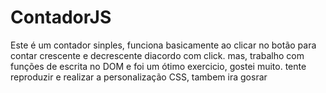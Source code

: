 # ContadorJS
Este é um contador sinples, funciona basicamente ao clicar no botão para contar crescente e decrescente diacordo com click.
mas, trabalho com funções de escrita no DOM e foi um ótimo exercicio, gostei muito.
tente reproduzir e realizar a personalização CSS, tambem ira gosrar
